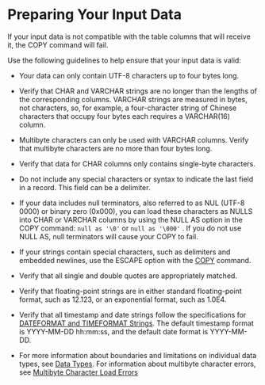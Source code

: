 # Preparing Your Input Data<a name="t_preparing-input-data"></a>

If your input data is not compatible with the table columns that will receive it, the COPY command will fail\.

Use the following guidelines to help ensure that your input data is valid: 

+ Your data can only contain UTF\-8 characters up to four bytes long\.

+ Verify that CHAR and VARCHAR strings are no longer than the lengths of the corresponding columns\. VARCHAR strings are measured in bytes, not characters, so, for example, a four\-character string of Chinese characters that occupy four bytes each requires a VARCHAR\(16\) column\.

+ Multibyte characters can only be used with VARCHAR columns\. Verify that multibyte characters are no more than four bytes long\.

+ Verify that data for CHAR columns only contains single\-byte characters\.

+ Do not include any special characters or syntax to indicate the last field in a record\. This field can be a delimiter\.

+ If your data includes null terminators, also referred to as NUL \(UTF\-8 0000\) or binary zero \(0x000\), you can load these characters as NULLS into CHAR or VARCHAR columns by using the NULL AS option in the COPY command: `null as '\0'` or `null as '\000'` \. If you do not use NULL AS, null terminators will cause your COPY to fail\.

+ If your strings contain special characters, such as delimiters and embedded newlines, use the ESCAPE option with the [COPY](r_COPY.md) command\.

+ Verify that all single and double quotes are appropriately matched\.

+ Verify that floating\-point strings are in either standard floating\-point format, such as 12\.123, or an exponential format, such as 1\.0E4\.

+ Verify that all timestamp and date strings follow the specifications for [ DATEFORMAT and TIMEFORMAT Strings](r_DATEFORMAT_and_TIMEFORMAT_strings.md)\. The default timestamp format is YYYY\-MM\-DD hh:mm:ss, and the default date format is YYYY\-MM\-DD\.

+ For more information about boundaries and limitations on individual data types, see [Data Types](c_Supported_data_types.md)\. For information about multibyte character errors, see [Multibyte Character Load Errors](multi-byte-character-load-errors.md)